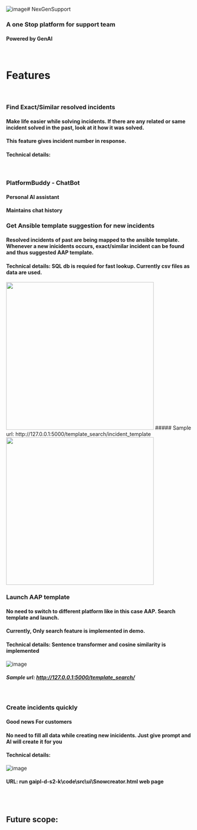 ![image](https://github.com/user-attachments/assets/a4b231ad-2213-4f62-a97e-c6307c46062f)# NexGenSupport
### A one Stop platform for support team
#### Powered by GenAI

<br/>

# Features

<br/>


### Find Exact/Similar resolved incidents
#### Make life easier while solving incidents. If there are any related or same incident solved in the past, look at it how it was solved.
#### This feature gives incident number in response.
#### Technical details:

<br/>

### PlatformBuddy - ChatBot
#### Personal AI assistant
#### Maintains chat history

### Get Ansible template suggestion for new incidents
#### Resolved incidents of past are being mapped to the ansible template. Whenever a new inicidents occurs, exact/similar incident can be found and thus suggested AAP template.
#### Technical details: SQL db is requied for fast lookup. Currently csv files as data are used.
<img src="https://github.com/user-attachments/assets/016b624f-6cbb-401d-9cc5-2c96462f94e7" width="400">
##### Sample url: http://127.0.0.1:5000/template_search/incident_template
<img src="https://github.com/user-attachments/assets/7a099dcf-58ce-47da-ad85-ed9544d72338" width="400">


<br/>

### Launch AAP template
#### No need to switch to different platform like in this case AAP. Search template and launch.
#### Currently, Only search feature is implemented in demo. 
#### Technical details: Sentence transformer and cosine similarity is implemented
![image](https://github.com/user-attachments/assets/4e23b1d4-1ea6-4582-989f-ce4fa7554330)
##### Sample url: http://127.0.0.1:5000/template_search/


<br/>

### Create incidents quickly
#### Good news For customers
#### No need to fill all data while creating new inicidents. Just give prompt and AI will create it for you
#### Technical details: 

![image](https://github.com/user-attachments/assets/3c159940-3bac-42a3-af1f-afeaacc47dac)
#### URL: run gaipl-d-s2-k\code\src\ui\Snowcreator.html web page


<br/>


<br/>

## Future scope:

## 







